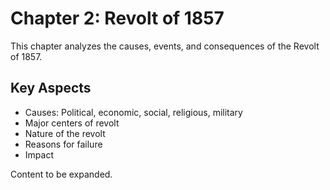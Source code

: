 # Chapter 2: Revolt of 1857

This chapter analyzes the causes, events, and consequences of the Revolt of 1857.

## Key Aspects
- Causes: Political, economic, social, religious, military
- Major centers of revolt
- Nature of the revolt
- Reasons for failure
- Impact

Content to be expanded.
